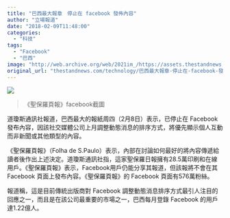 ```yaml
---
title: "巴西最大報章　停止在 facebook 發佈內容"
author: "立場報道"
date: "2018-02-09T11:48:00"
categories:
  - "科技"
tags:
  - "Facebook"
  - "巴西"
image: "http://web.archive.org/web/2021im_/https://assets.thestandnews.com/media/photos/Screen20Shot202018-02-0920at2012.12.0520PM20copy_Wqh09.png"
original_url: "thestandnews.com/technology/巴西最大報章-停止在-facebook-發佈內容"
---
```

![](http://web.archive.org/web/2021im_/https://assets.thestandnews.com/media/photos/Screen20Shot202018-02-0920at2012.12.0520PM20copy_Wqh09.png)
> 《聖保羅頁報》facebook截圖

道瓊斯通訊社報道，巴西最大的報紙周四（2月8日）表示，已停止在 Facebook 發布內容，因該社交媒體公司上月調整動態消息的排序方式，將優先顯示個人互動而非新聞或其他類型的內容。

《聖保羅頁報》（Folha de S.Paulo）表示，內部在討論如何最好的將內容傳遞給讀者後作出上述決定。道瓊斯通訊社指，這家聖保羅日報擁有28.5萬印刷和在線用戶。《聖保羅頁報》表示，Facebook用戶仍能分享其報道，但該報將不會在其 Facebook 頁面上發布內容。《聖保羅頁報》的 Facebook 頁面有576萬粉絲。

報道稱，這是目前傳統出版商對 Facebook 調整動態消息排序方式最引人注目的回應之一，而且是在該公司最重要的市場之一，巴西每月登錄 Facebook 的用戶達1.22億人。